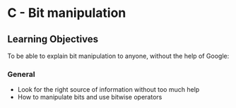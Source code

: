 # C - Bit manipulation

## Learning Objectives
To be able to explain bit manipulation to anyone, without the help of Google:

### General
- Look for the right source of information without too much help
- How to manipulate bits and use bitwise operators